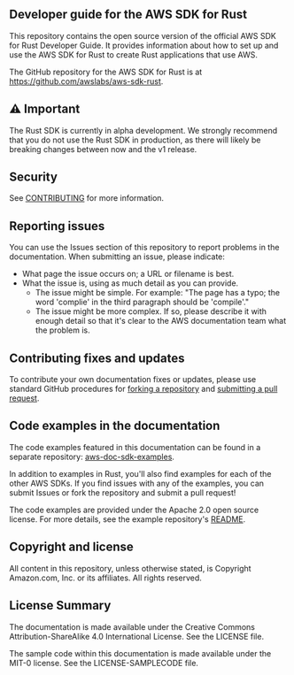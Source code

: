 ## Developer guide for the AWS SDK for Rust

This repository contains the open source version of the official AWS SDK for Rust Developer Guide.
It provides information about how to set up and use the AWS SDK for Rust to create Rust applications that use AWS.

The GitHub repository for the AWS SDK for Rust is at https://github.com/awslabs/aws-sdk-rust.

## ⚠ Important

The Rust SDK is currently in alpha development.
We strongly recommend that you do not use the Rust SDK in production,
as there will likely be breaking changes between now and the v1 release.

## Security

See [CONTRIBUTING](CONTRIBUTING.md#security-issue-notifications) for more information.

## Reporting issues

You can use the Issues section of this repository to report problems in the documentation. When submitting an issue, please indicate:

  * What page the issue occurs on; a URL or filename is best.
  * What the issue is, using as much detail as you can provide.
    * The issue might be simple. For example: "The page has a typo; the word 'complie' in the third paragraph should be 'compile'."
    * The issue might be more complex. If so, please describe it with enough detail so that it's clear to the AWS documentation team what the problem is.

## Contributing fixes and updates

To contribute your own documentation fixes or updates, please use standard GitHub procedures for [forking a repository](https://help.github.com/articles/fork-a-repo/) and [submitting a pull request](https://help.github.com/articles/using-pull-requests/).

## Code examples in the documentation

The code examples featured in this documentation can be found in a separate repository: [aws-doc-sdk-examples](https://github.com/awsdocs/aws-doc-sdk-examples/tree/master/.rust_alpha).

In addition to examples in Rust, you'll also find examples for each of the other AWS SDKs.
If you find issues with any of the examples, you can submit Issues or fork the repository and submit a pull request!

The code examples are provided under the Apache 2.0 open source license. For more details, see the example repository's [README](https://github.com/awsdocs/aws-doc-sdk-examples/blob/master/README.rst).

## Copyright and license

All content in this repository, unless otherwise stated, is Copyright Amazon.com, Inc. or its affiliates. All rights reserved.

## License Summary

The documentation is made available under the Creative Commons Attribution-ShareAlike 4.0 International License. See the LICENSE file.

The sample code within this documentation is made available under the MIT-0 license. See the LICENSE-SAMPLECODE file.
